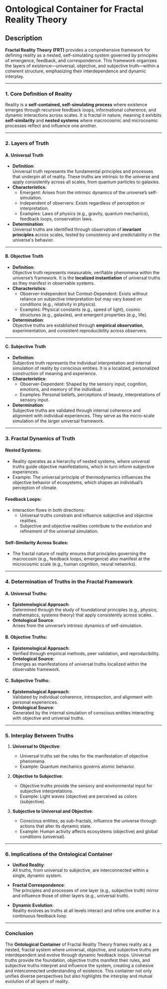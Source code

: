 # Ontological Container for Fractal Reality Theory

## Description

**Fractal Reality Theory (FRT)** provides a comprehensive framework for defining reality as a nested, self-simulating system governed by principles of emergence, feedback, and correspondence. This framework organizes the layers of existence—universal, objective, and subjective truth—within a coherent structure, emphasizing their interdependence and dynamic interplay.

---

### **1. Core Definition of Reality**

Reality is a **self-contained, self-simulating process** where existence emerges through recursive feedback loops, informational coherence, and dynamic interactions across scales. It is fractal in nature, meaning it exhibits **self-similarity** and **nested systems** where macrocosmic and microcosmic processes reflect and influence one another.

---

### **2. Layers of Truth**

#### **A. Universal Truth**
- **Definition**:  
  Universal truth represents the fundamental principles and processes that underpin all of reality. These truths are intrinsic to the universe and apply consistently across all scales, from quantum particles to galaxies.  
- **Characteristics**:  
  - Emergent: Arises from the intrinsic dynamics of the universe’s self-simulation.  
  - Independent of observers: Exists regardless of perception or interpretation.  
  - Examples: Laws of physics (e.g., gravity, quantum mechanics), feedback loops, conservation laws.
- **Determination**:  
  Universal truths are identified through observation of **invariant principles** across scales, tested by consistency and predictability in the universe's behavior.

---

#### **B. Objective Truth**
- **Definition**:  
  Objective truth represents measurable, verifiable phenomena within the universe’s framework. It is the **localized instantiation** of universal truths as they manifest in observable systems.  
- **Characteristics**:  
  - Observer-Independent but Context-Dependent: Exists without reliance on subjective interpretation but may vary based on conditions (e.g., relativity in physics).  
  - Examples: Physical constants (e.g., speed of light), cosmic structures (e.g., galaxies), and emergent properties (e.g., life).  
- **Determination**:  
  Objective truths are established through **empirical observation**, experimentation, and consistent reproducibility across observers.

---

#### **C. Subjective Truth**
- **Definition**:  
  Subjective truth represents the individual interpretation and internal simulation of reality by conscious entities. It is a localized, personalized construction of meaning and experience.  
- **Characteristics**:  
  - Observer-Dependent: Shaped by the sensory input, cognition, emotions, and memory of the individual.  
  - Examples: Personal beliefs, perceptions of beauty, interpretations of sensory input.  
- **Determination**:  
  Subjective truths are validated through internal coherence and alignment with individual experiences. They serve as the micro-scale simulation of the larger universal framework.

---

### **3. Fractal Dynamics of Truth**

#### **Nested Systems**:
- Reality operates as a hierarchy of nested systems, where universal truths guide objective manifestations, which in turn inform subjective experiences.
- Example: The universal principle of thermodynamics influences the objective behavior of ecosystems, which shapes an individual’s perception of climate.

#### **Feedback Loops**:
- Interaction flows in both directions:
  - Universal truths constrain and influence subjective and objective realities.  
  - Subjective and objective realities contribute to the evolution and refinement of the universal simulation.  

#### **Self-Similarity Across Scales**:
- The fractal nature of reality ensures that principles governing the macrocosm (e.g., feedback loops, emergence) also manifest at the microcosmic scale (e.g., human cognition, neural networks).

---

### **4. Determination of Truths in the Fractal Framework**

#### **A. Universal Truths**:
- **Epistemological Approach**:  
  Determined through the study of foundational principles (e.g., physics, mathematics, systems theory) that apply consistently across scales.  
- **Ontological Source**:  
  Arises from the universe’s intrinsic dynamics of self-simulation.

#### **B. Objective Truths**:
- **Epistemological Approach**:  
  Verified through empirical methods, peer validation, and reproducibility.  
- **Ontological Source**:  
  Emerges as manifestations of universal truths localized within the observable framework.

#### **C. Subjective Truths**:
- **Epistemological Approach**:  
  Validated by individual coherence, introspection, and alignment with personal experiences.  
- **Ontological Source**:  
  Generated by the internal simulation of conscious entities interacting with objective and universal truths.

---

### **5. Interplay Between Truths**

1. **Universal to Objective**:  
   - Universal truths set the rules for the manifestation of objective phenomena.  
   - Example: Quantum mechanics governs atomic behavior.  

2. **Objective to Subjective**:  
   - Objective truths provide the sensory and environmental input for subjective interpretations.  
   - Example: Light waves (objective) are perceived as colors (subjective).

3. **Subjective to Universal and Objective**:  
   - Conscious entities, as sub-fractals, influence the universe through actions that alter its dynamic state.  
   - Example: Human activity affects ecosystems (objective) and global conditions (universal).

---

### **6. Implications of the Ontological Container**

- **Unified Reality**:  
  All truths, from universal to subjective, are interconnected within a single, dynamic system.
  
- **Fractal Correspondence**:  
  The principles and processes of one layer (e.g., subjective truth) mirror and influence those of other layers (e.g., universal truth).

- **Dynamic Evolution**:  
  Reality evolves as truths at all levels interact and refine one another in a continuous feedback loop.

---

### **Conclusion**

The **Ontological Container** of Fractal Reality Theory frames reality as a nested, fractal system where universal, objective, and subjective truths are interdependent and evolve through dynamic feedback loops. Universal truths provide the foundation, objective truths manifest their rules, and subjective truths interpret and influence the system, creating a cohesive and interconnected understanding of existence. This container not only unifies diverse perspectives but also highlights the interplay and mutual evolution of all layers of reality.